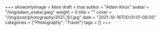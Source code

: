 +++
showonlyimage = false
draft = true
author = "Adam Knox"
avatar = "/img/adam_avatar.jpeg"
weight = 0
title = ""
cover = "/img/post/photography/2021_10/.jpg"
date = "2021-10-16T00:01:01-06:00"
categories = ["Photography", "Travel"]
tags = []
+++
<!--more-->
